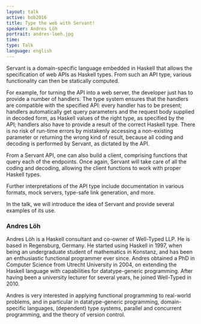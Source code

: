 ```yaml
---
layout: talk
active: bob2016
title: Type the web with Servant!
speaker: Andres Löh
portrait: andres-loeh.jpg
time: 
type: Talk
language: english
---
```


Servant is a domain-specific language embedded in Haskell that allows the
specification of web APIs as Haskell types. From such an API type, various
functionality can then be statically computed.

For example, for turning the API into a web server, the developer just has to
provide a number of handlers. The type system ensures that the handlers are
compatible with the specified API: every handler has to be present; handlers
automatically get query parameters and the request body supplied in decoded
form, as Haskell values of the right type, as specified by the API; handlers
also have to provide a result of the correct Haskell type. There is no risk of
run-time errors by mistakenly accessing a non-existing parameter or returning
the wrong kind of result, because all coding and decoding is performed by
Servant, as dictated by the API.

From a Servant API, one can also build a client, comprising functions that
query each of the endpoints. Once again, Servant will take care of all the
coding and decoding, allowing the client functions to work with proper Haskell
types.

Further interpretations of the API type include documentation in various
formats, mock servers, type-safe link generation, and more.

In the talk, we will introduce the idea of Servant and provide several
examples of its use.

### Andres Löh

Andres Löh is a Haskell consultant and co-owner of Well-Typed LLP. He is based
in Regensburg, Germany. He started using Haskell in 1997, when being an
undergraduate student of mathematics in Konstanz, and has been an enthusiastic
functional programmer ever since. Andres obtained a PhD in Computer Science
from Utrecht University in 2004, on extending the Haskell language with
capabilities for datatype-generic programming. After having been a university
lecturer for several years, he joined Well-Typed in 2010. 
 
Andres is very interested in applying functional programming to real-world
problems, and in particular in datatype-generic programming, domain-specific
languages, (dependent) type systems, parallel and concurrent programming, and
the theory of version control. 
